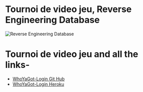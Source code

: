 
# Tournoi de video jeu, Reverse Engineering Database
![Reverse Engineering Database]() 

# Tournoi de video jeu and all the links-
* [WhoYaGot-Login  Git Hub](https://github.com/MiguelJerome/WhoYaGot-Login)
* [WhoYaGot-Login Heroku](https://arcane-gorge-79950.herokuapp.com/)
